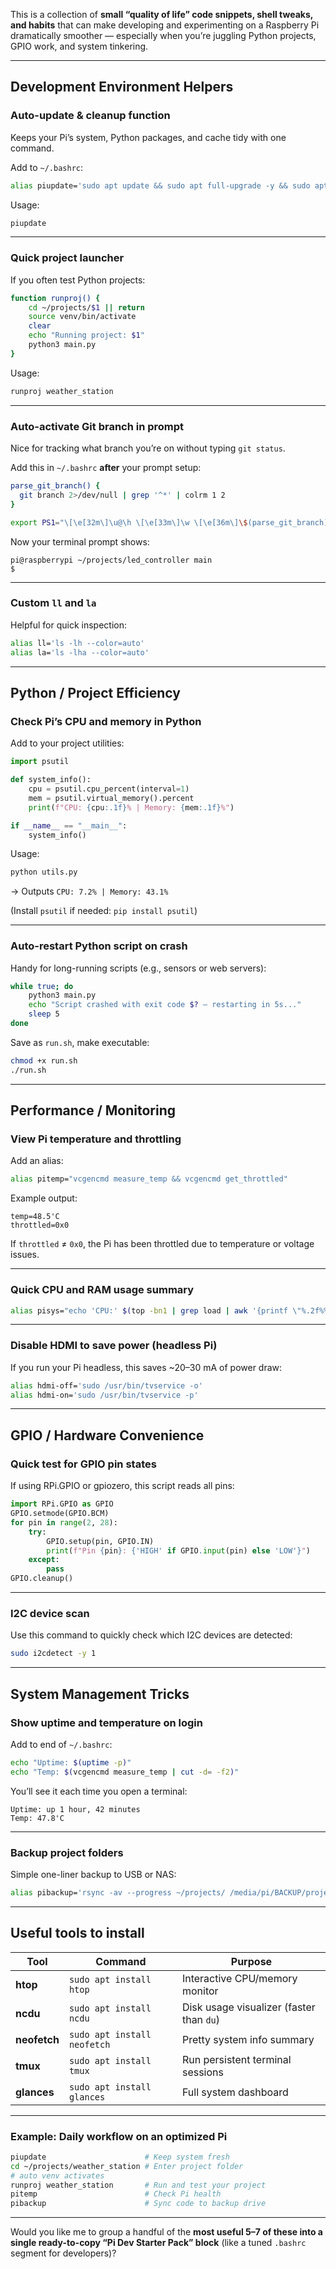 This is a collection of **small “quality of life” code snippets, shell tweaks, and habits** that can make developing and experimenting on a Raspberry Pi dramatically smoother — especially when you’re juggling Python projects, GPIO work, and system tinkering.

---

## Development Environment Helpers

### **Auto-update & cleanup function**

Keeps your Pi’s system, Python packages, and cache tidy with one command.

Add to `~/.bashrc`:

```bash
alias piupdate='sudo apt update && sudo apt full-upgrade -y && sudo apt autoremove -y && sudo apt clean && echo && echo "System updated ✅"'
```

Usage:

```bash
piupdate
```

---

### **Quick project launcher**

If you often test Python projects:

```bash
function runproj() {
    cd ~/projects/$1 || return
    source venv/bin/activate
    clear
    echo "Running project: $1"
    python3 main.py
}
```

Usage:

```bash
runproj weather_station
```

---

### **Auto-activate Git branch in prompt**

Nice for tracking what branch you’re on without typing `git status`.

Add this in `~/.bashrc` **after** your prompt setup:

```bash
parse_git_branch() {
  git branch 2>/dev/null | grep '^*' | colrm 1 2
}

export PS1="\[\e[32m\]\u@\h \[\e[33m\]\w \[\e[36m\]\$(parse_git_branch)\[\e[0m\]\n\$ "
```

Now your terminal prompt shows:

```
pi@raspberrypi ~/projects/led_controller main
$
```

---

### **Custom `ll` and `la`**

Helpful for quick inspection:

```bash
alias ll='ls -lh --color=auto'
alias la='ls -lha --color=auto'
```

---

## Python / Project Efficiency

### **Check Pi’s CPU and memory in Python**

Add to your project utilities:

```python
import psutil

def system_info():
    cpu = psutil.cpu_percent(interval=1)
    mem = psutil.virtual_memory().percent
    print(f"CPU: {cpu:.1f}% | Memory: {mem:.1f}%")

if __name__ == "__main__":
    system_info()
```

Usage:

```bash
python utils.py
```

→ Outputs `CPU: 7.2% | Memory: 43.1%`

(Install `psutil` if needed: `pip install psutil`)

---

### **Auto-restart Python script on crash**

Handy for long-running scripts (e.g., sensors or web servers):

```bash
while true; do
    python3 main.py
    echo "Script crashed with exit code $? — restarting in 5s..."
    sleep 5
done
```

Save as `run.sh`, make executable:

```bash
chmod +x run.sh
./run.sh
```

---

## Performance / Monitoring

### **View Pi temperature and throttling**

Add an alias:

```bash
alias pitemp="vcgencmd measure_temp && vcgencmd get_throttled"
```

Example output:

```
temp=48.5'C
throttled=0x0
```

If `throttled` ≠ `0x0`, the Pi has been throttled due to temperature or voltage issues.

---

### **Quick CPU and RAM usage summary**

```bash
alias pisys="echo 'CPU:' $(top -bn1 | grep load | awk '{printf \"%.2f%%\\n\", $(NF-2)*100/4}') && free -h | awk '/Mem:/ {print \"RAM: \"$3\" / \"$2}'"
```

---

### **Disable HDMI to save power (headless Pi)**

If you run your Pi headless, this saves ~20–30 mA of power draw:

```bash
alias hdmi-off='sudo /usr/bin/tvservice -o'
alias hdmi-on='sudo /usr/bin/tvservice -p'
```

---

## GPIO / Hardware Convenience

### **Quick test for GPIO pin states**

If using RPi.GPIO or gpiozero, this script reads all pins:

```python
import RPi.GPIO as GPIO
GPIO.setmode(GPIO.BCM)
for pin in range(2, 28):
    try:
        GPIO.setup(pin, GPIO.IN)
        print(f"Pin {pin}: {'HIGH' if GPIO.input(pin) else 'LOW'}")
    except:
        pass
GPIO.cleanup()
```

---

### **I2C device scan**

Use this command to quickly check which I2C devices are detected:

```bash
sudo i2cdetect -y 1
```

---

## System Management Tricks

### **Show uptime and temperature on login**

Add to end of `~/.bashrc`:

```bash
echo "Uptime: $(uptime -p)"
echo "Temp: $(vcgencmd measure_temp | cut -d= -f2)"
```

You’ll see it each time you open a terminal:

```
Uptime: up 1 hour, 42 minutes
Temp: 47.8'C
```

---

### **Backup project folders**

Simple one-liner backup to USB or NAS:

```bash
alias pibackup='rsync -av --progress ~/projects/ /media/pi/BACKUP/projects_$(date +%Y%m%d)/'
```

---

## Useful tools to install

| Tool         | Command                     | Purpose                                  |
| ------------ | --------------------------- | ---------------------------------------- |
| **htop**     | `sudo apt install htop`     | Interactive CPU/memory monitor           |
| **ncdu**     | `sudo apt install ncdu`     | Disk usage visualizer (faster than `du`) |
| **neofetch** | `sudo apt install neofetch` | Pretty system info summary               |
| **tmux**     | `sudo apt install tmux`     | Run persistent terminal sessions         |
| **glances**  | `sudo apt install glances`  | Full system dashboard                    |

---

### Example: Daily workflow on an optimized Pi

```bash
piupdate                      # Keep system fresh
cd ~/projects/weather_station # Enter project folder
# auto venv activates
runproj weather_station       # Run and test your project
pitemp                        # Check Pi health
pibackup                      # Sync code to backup drive
```

---

Would you like me to group a handful of the **most useful 5–7 of these into a single ready-to-copy “Pi Dev Starter Pack” block** (like a tuned `.bashrc` segment for developers)?
